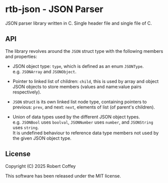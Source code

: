 # rtb-json - JSON Parser

JSON parser library written in C. Single header file and single file of C.


## API

The library revolves around the `JSON` struct type with the following
members and properties:

- JSON object type: `type`, which is defined as an enum `JSONType`.\
  e.g. `JSONArray` and `JSONObject`.

- Pointer to linked list of children: `child`, this is used by array and object
  JSON objects to store members (values and name:value pairs respectively).

- `JSON` struct is its own linked list node type, containing pointers to
  previous: `prev`, and next: `next`, elements of list (of parent's children).

- Union of data types used by the different JSON object types.\
  e.g. `JSONBool` uses `boolval`, `JSONNumber` uses `number`, and `JSONString`
  uses `string`.\
  It is undefined behaviour to reference data type members not used by the given
  JSON object type.


## License

Copyright (C) 2025 Robert Coffey

This software has been released under the MIT license.

